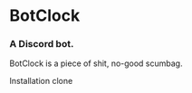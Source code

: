 # BotClock
### A Discord bot.

BotClock is a piece of shit, no-good scumbag.

Installation
        clone 

